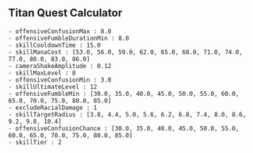 ## Titan Quest Calculator

    - offensiveConfusionMax : 8.0
    - offensiveFumbleDurationMin : 8.0
    - skillCooldownTime : 15.0
    - skillManaCost : [53.0, 56.0, 59.0, 62.0, 65.0, 68.0, 71.0, 74.0, 77.0, 80.0, 83.0, 86.0]
    - cameraShakeAmplitude : 0.12
    - skillMaxLevel : 8
    - offensiveConfusionMin : 3.0
    - skillUltimateLevel : 12
    - offensiveFumbleMin : [30.0, 35.0, 40.0, 45.0, 50.0, 55.0, 60.0, 65.0, 70.0, 75.0, 80.0, 85.0]
    - excludeRacialDamage : 1
    - skillTargetRadius : [3.8, 4.4, 5.0, 5.6, 6.2, 6.8, 7.4, 8.0, 8.6, 9.2, 9.8, 10.4]
    - offensiveConfusionChance : [30.0, 35.0, 40.0, 45.0, 50.0, 55.0, 60.0, 65.0, 70.0, 75.0, 80.0, 85.0]
    - skillTier : 2
